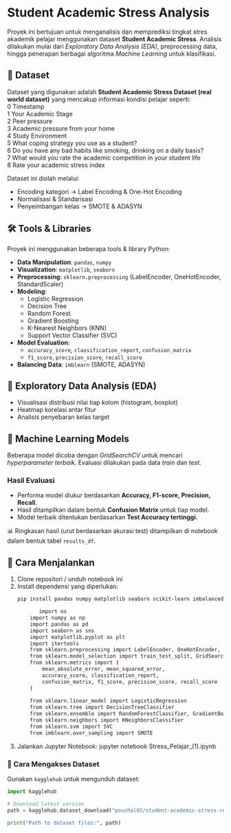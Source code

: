 # Student Academic Stress Analysis  

Proyek ini bertujuan untuk menganalisis dan memprediksi tingkat stres akademik pelajar menggunakan dataset **Student Academic Stress**. Analisis dilakukan mulai dari *Exploratory Data Analysis (EDA)*, preprocessing data, hingga penerapan berbagai algoritma *Machine Learning* untuk klasifikasi.  

## 📂 Dataset  
Dataset yang digunakan adalah **Student Academic Stress Dataset (real world dataset)** yang mencakup informasi kondisi pelajar seperti:  
 0   Timestamp                                                            
 1   Your Academic Stage                                                 
 2   Peer pressure                                                        
 3   Academic pressure from your home                                     
 4   Study Environment                                                    
 5   What coping strategy you use as a student?                           
 6   Do you have any bad habits like smoking, drinking on a daily basis?  
 7   What would you rate the academic  competition in your student life   
 8   Rate your academic stress index  
 
Dataset ini diolah melalui:  
- Encoding kategori → Label Encoding & One-Hot Encoding  
- Normalisasi & Standarisasi  
- Penyeimbangan kelas → SMOTE & ADASYN  

## 🛠 Tools & Libraries  
Proyek ini menggunakan beberapa tools & library Python:  
- **Data Manipulation**: `pandas`, `numpy`  
- **Visualization**: `matplotlib`, `seaborn`  
- **Preprocessing**: `sklearn.preprocessing` (LabelEncoder, OneHotEncoder, StandardScaler)  
- **Modeling**:  
  - Logistic Regression  
  - Decision Tree  
  - Random Forest  
  - Gradient Boosting  
  - K-Nearest Neighbors (KNN)  
  - Support Vector Classifier (SVC)  
- **Model Evaluation**:  
  - `accuracy_score`, `classification_report`, `confusion_matrix`  
  - `f1_score`, `precision_score`, `recall_score`  
- **Balancing Data**: `imblearn` (SMOTE, ADASYN)  

## 🔎 Exploratory Data Analysis (EDA)  
- Visualisasi distribusi nilai tiap kolom (histogram, boxplot)  
- Heatmap korelasi antar fitur  
- Analisis penyebaran kelas target  

## 🤖 Machine Learning Models  
Beberapa model dicoba dengan *GridSearchCV* untuk mencari *hyperparameter terbaik*. Evaluasi dilakukan pada data *train* dan *test*.  

### Hasil Evaluasi  
- Performa model diukur berdasarkan **Accuracy, F1-score, Precision, Recall**.  
- Hasil ditampilkan dalam bentuk **Confusion Matrix** untuk tiap model.  
- Model terbaik ditentukan berdasarkan **Test Accuracy tertinggi**.  

📊 Ringkasan hasil (urut berdasarkan akurasi test) ditampilkan di notebook dalam bentuk tabel `results_df`.  

## 🚀 Cara Menjalankan  
1. Clone repositori / unduh notebook ini  
2. Install dependensi yang diperlukan:  
   ```bash
   pip install pandas numpy matplotlib seaborn scikit-learn imbalanced-learn

          import os
       import numpy as np
       import pandas as pd
       import seaborn as sns
       import matplotlib.pyplot as plt
       import itertools
       from sklearn.preprocessing import LabelEncoder, OneHotEncoder, StandardScaler
       from sklearn.model_selection import train_test_split, GridSearchCV
       from sklearn.metrics import (
           mean_absolute_error, mean_squared_error,
           accuracy_score, classification_report,
           confusion_matrix, f1_score, precision_score, recall_score
       )
       
       from sklearn.linear_model import LogisticRegression
       from sklearn.tree import DecisionTreeClassifier
       from sklearn.ensemble import RandomForestClassifier, GradientBoostingClassifier
       from sklearn.neighbors import KNeighborsClassifier
       from sklearn.svm import SVC
       from imblearn.over_sampling import SMOTE

3. Jalankan Jupyter Notebook:
   jupyter notebook Stress_Pelajar_(1).ipynb
   
  ### 🔗 Cara Mengakses Dataset
Gunakan `kagglehub` untuk mengunduh dataset:

```python
import kagglehub

# Download latest version
path = kagglehub.dataset_download("poushal02/student-academic-stress-real-world-dataset")

print("Path to dataset files:", path)

